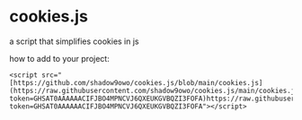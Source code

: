 # cookies.js
a script that simplifies cookies in js

how to add to your project:
```
<script src="[https://github.com/shadow9owo/cookies.js/blob/main/cookies.js](https://raw.githubusercontent.com/shadow9owo/cookies.js/main/cookies.js?token=GHSAT0AAAAAACIFJBO4MPNCVJ6QXEUKGVBQZI3FOFA)https://raw.githubusercontent.com/shadow9owo/cookies.js/main/cookies.js?token=GHSAT0AAAAAACIFJBO4MPNCVJ6QXEUKGVBQZI3FOFA"></script>
```
